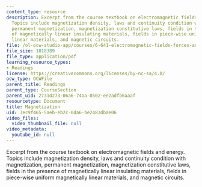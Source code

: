 ```yaml
---
content_type: resource
description: Excerpt from the course textbook on electromagnetic fields and energy.
  Topics include magnetization density, laws and continuity condition with magnetization,
  permanent magnetization, magnetization constitutive laws, fields in the presence
  of magnetically linear insulating materials, fields in piece-wise uniform magnetically
  linear materials, and magnetic circuits.
file: /ol-ocw-studio-app/courses/6-641-electromagnetic-fields-forces-and-motion-spring-2005/3ec9f4655aebeb2c0da6be2483dbae06_09.pdf
file_size: 1018389
file_type: application/pdf
learning_resource_types:
- Readings
license: https://creativecommons.org/licenses/by-nc-sa/4.0/
ocw_type: OCWFile
parent_title: Readings
parent_type: CourseSection
parent_uid: 2731d273-06a6-74aa-8502-ee2adfb6aaaf
resourcetype: Document
title: Magnetization
uid: 3ec9f465-5aeb-eb2c-0da6-be2483dbae06
video_files:
  video_thumbnail_file: null
video_metadata:
  youtube_id: null
---
```

Excerpt from the course textbook on electromagnetic fields and energy. Topics include magnetization density, laws and continuity condition with magnetization, permanent magnetization, magnetization constitutive laws, fields in the presence of magnetically linear insulating materials, fields in piece-wise uniform magnetically linear materials, and magnetic circuits.